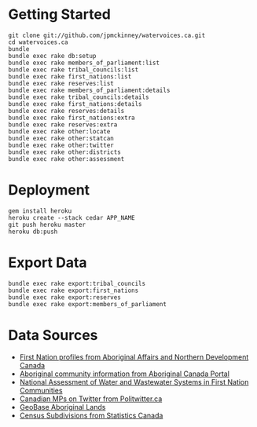 # Getting Started

    git clone git://github.com/jpmckinney/watervoices.ca.git
    cd watervoices.ca
    bundle
    bundle exec rake db:setup
    bundle exec rake members_of_parliament:list
    bundle exec rake tribal_councils:list
    bundle exec rake first_nations:list
    bundle exec rake reserves:list
    bundle exec rake members_of_parliament:details
    bundle exec rake tribal_councils:details
    bundle exec rake first_nations:details
    bundle exec rake reserves:details
    bundle exec rake first_nations:extra
    bundle exec rake reserves:extra
    bundle exec rake other:locate
    bundle exec rake other:statcan
    bundle exec rake other:twitter
    bundle exec rake other:districts
    bundle exec rake other:assessment

# Deployment

    gem install heroku
    heroku create --stack cedar APP_NAME
    git push heroku master
    heroku db:push

# Export Data

    bundle exec rake export:tribal_councils
    bundle exec rake export:first_nations
    bundle exec rake export:reserves
    bundle exec rake export:members_of_parliament

# Data Sources

* [First Nation profiles from Aboriginal Affairs and Northern Development Canada](http://pse5-esd5.ainc-inac.gc.ca/fnp/Main/Index.aspx?lang=eng)
* [Aboriginal community information from Aboriginal Canada Portal](http://www.aboriginalcanada.gc.ca/acp/community/site.nsf/index_en.html?OpenPage)
* [National Assessment of Water and Wastewater Systems in First Nation Communities](http://www.aadnc-aandc.gc.ca/eng/1313426883501/1313426958782)
* [Canadian MPs on Twitter from Politwitter.ca](http://politwitter.ca/page/canadian-politics-twitters/mp/house)
* [GeoBase Aboriginal Lands](http://clss.nrcan.gc.ca/geobase-eng.php)
* [Census Subdivisions from Statistics Canada](http://www12.statcan.gc.ca/census-recensement/2011/geo/bound-limit/bound-limit-eng.cfm)
